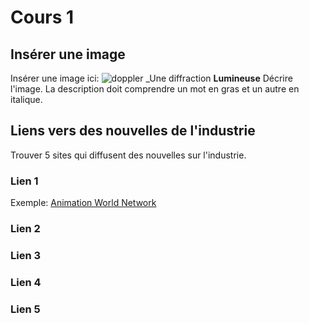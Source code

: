 # Cours 1
## Insérer une image
Insérer une image ici: 
![doppler](Images/Lightshadows.jpg)
_Une diffraction
**Lumineuse**
Décrire l'image. La description doit comprendre un mot en gras et un autre en italique. 

## Liens vers des nouvelles de l'industrie
Trouver 5 sites qui diffusent des nouvelles sur l'industrie.

### Lien 1 
Exemple: [Animation World Network](https://www.awn.com/)

### Lien 2 


### Lien 3 


### Lien 4 


### Lien 5 
